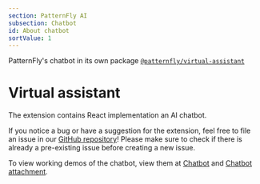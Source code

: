 ```yaml
---
section: PatternFly AI
subsection: Chatbot
id: About chatbot
sortValue: 1
---
```


PatternFly's chatbot in its own package [`@patternfly/virtual-assistant`](https://www.npmjs.com/package/@patternfly/virtual-assistant)

# Virtual assistant

The extension contains React implementation an AI chatbot.

If you notice a bug or have a suggestion for the extension, feel free to file an issue in our [GitHub repository](https://github.com/patternfly/virtual-assistant/issues)! Please make sure to check if there is already a pre-existing issue before creating a new issue.

To view working demos of the chatbot, view them at [Chatbot](/extensions/chat-bots--ai/chatbot) and [Chatbot attachment](/extensions/chat-bots--ai/chatbot-attachment/react-demos).
